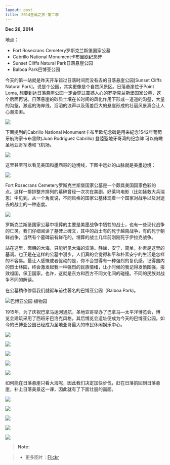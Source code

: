 ```yaml
---
layout: post
title: 2014圣诞之旅·第二季
---
```

**Dec 26, 2014**

地点：

- Fort Rosecrans Cemetery罗斯克兰斯堡国家公墓
- Cabrillo National Monument卡布里欧纪念碑
- Sunset Cliffs Natural Park日落悬崖公园
- Balboa Park巴博亚公园

今天的第一站就是昨天开车错过日落时间而没有去的日落悬崖公园[Sunset Cliffs Natural Park]。说是个公园，其实更像是个自然风景区。日落悬崖位于Point Loma, 想要到达日落悬崖公园一定会穿过震撼人心的罗斯克兰斯堡国家公墓，这个后面再说。日落悬崖的砂质土壤在长时间的风化作用下形成一道道的沟壑，大量的沟壑，渺远的海岸线，滔滔的浪声以及落差巨大的悬崖形成的壮丽风景真会让人心潮澎湃。

![](http://i.imgur.com/UusahOT.jpg)

下面提到的Cabrillo National Monument卡布里欧纪念碑是用来紀念1542年葡萄牙航海家卡布里歐(Juan Rodríguez Cabrillo) 登陸聖地牙哥湾的纪念碑 可以俯瞰圣地亚哥军港和飞机场。

![](http://i.imgur.com/w4zaCwa.jpg)

这里甚至可以看见美国和墨西哥的边境线，下图中远处的山脉就是美墨边境：

![](http://i.imgur.com/J4FFZGv.jpg)

Fort Rosecrans Cemetery罗斯克兰斯堡国家公墓是一个颇具美国国家色彩的点。这样一排排整齐排列的墓碑曾经一次次在美剧，好莱坞电影（比如拯救大兵瑞恩）中见到。从一个角度说，不同风格的国家公墓体现着一个国家对战争以及对逝去的战士的一种态度。

![](http://i.imgur.com/dhGFvNZ.jpg)

罗斯克兰斯堡国家公墓中埋葬的主要是美墨战争中牺牲的战士，也有一些现代战争的亡灵。我们仔细阅读了墓碑上碑文，其中的战士有的死于越南战争，有的死于朝鲜战争，当然有个墓碑前有鲜花的，埋葬的战士几年前刚刚死于伊拉克战争。

站在这里，面朝的大海，只能听见大海的波涛。静谧，安宁，简单，朴素是这里的基调。也正是在这样的公墓中漫步，人们真的会觉得和平和朴素安宁的生活是怎样的不容易。最让人感慨或者促动的是，你不会觉得有一种强烈的复仇感。记得国内的烈士林园，终会激发起我一种强烈的民族情绪，让小时候的我记得发愤图强，报效祖国，保卫国家。也许，这就是东方和西方不同文化间的碰撞。不同的民族对战争不同的解读。

在公墓稍作停留我们就驱车前往著名的巴博亚公园（Balboa Park)。

![巴博亚公园·植物园](http://i.imgur.com/4q6rgp9.jpg)

1915年，为了庆祝巴拿马运河通航，圣地亚哥举办了巴拿马—太平洋博览会，博览会建筑采用了西班牙巴洛克风格，其后博览会遗址便成为今天的巴博亚公园。如今的巴博亚公园已经成为圣地亚哥最大的市民休闲娱乐中心。

![](http://i.imgur.com/waFGfmJ.jpg)

![](http://i.imgur.com/gbCtmd1.jpg)

![](http://i.imgur.com/uXCJUyd.jpg)

![](http://i.imgur.com/coN9Qzw.jpg)

![](http://i.imgur.com/fQphio0.jpg)

如何能在日落悬崖只看大海呢，因此我们决定加快步伐，赶在日落前回到日落悬崖，补上日落美景这一课，因此就有了下面壮丽的画面。

![](http://i.imgur.com/48c2BNM.jpg)

![](http://i.imgur.com/QU2Pj90.jpg)

![](http://i.imgur.com/XXJ604G.jpg)

![](http://i.imgur.com/o3IoMgd.jpg)

![](http://i.imgur.com/YOxlz1a.jpg)

> **Note:**

> - 更多图片：[Flickr](https://www.flickr.com/photos/lszhou/sets)